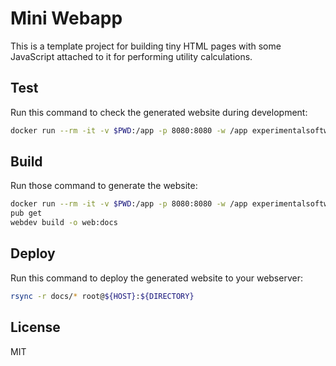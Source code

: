 # Mini Webapp

This is a template project for building tiny HTML pages with some JavaScript attached to it for performing utility calculations.

## Test

Run this command to check the generated website during development:

```bash
docker run --rm -it -v $PWD:/app -p 8080:8080 -w /app experimentalsoftware/dart-webdev webdev-serve
```

## Build

Run those command to generate the website:

```bash
docker run --rm -it -v $PWD:/app -p 8080:8080 -w /app experimentalsoftware/dart-webdev
pub get
webdev build -o web:docs
```

## Deploy

Run this command to deploy the generated website to your webserver:

```bash
rsync -r docs/* root@${HOST}:${DIRECTORY}
```

## License

MIT
